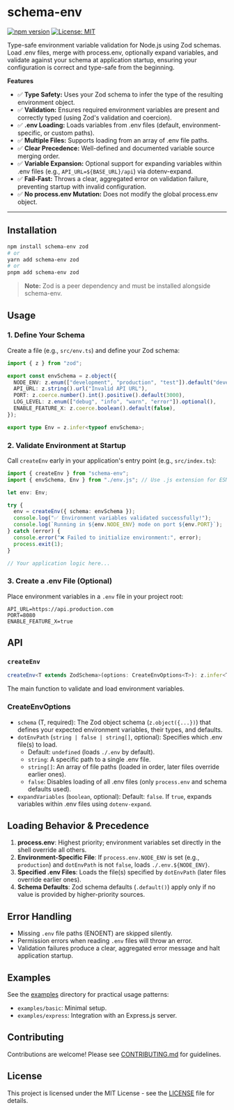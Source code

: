 # schema-env

[![npm version](https://badge.fury.io/js/schema-env.svg)](https://badge.fury.io/js/schema-env)
[![License: MIT](https://img.shields.io/badge/License-MIT-yellow.svg)](https://opensource.org/licenses/MIT)

Type-safe environment variable validation for Node.js using Zod schemas. Load .env files, merge with process.env, optionally expand variables, and validate against your schema at application startup, ensuring your configuration is correct and type-safe from the beginning.

**Features**

- ✅ **Type Safety:** Uses your Zod schema to infer the type of the resulting environment object.
- ✅ **Validation:** Ensures required environment variables are present and correctly typed (using Zod's validation and coercion).
- ✅ **.env Loading:** Loads variables from .env files (default, environment-specific, or custom paths).
- ✅ **Multiple Files:** Supports loading from an array of .env file paths.
- ✅ **Clear Precedence:** Well-defined and documented variable source merging order.
- ✅ **Variable Expansion:** Optional support for expanding variables within .env files (e.g., `API_URL=${BASE_URL}/api`) via dotenv-expand.
- ✅ **Fail-Fast:** Throws a clear, aggregated error on validation failure, preventing startup with invalid configuration.
- ✅ **No process.env Mutation:** Does not modify the global process.env object.

---

## Installation

```bash
npm install schema-env zod
# or
yarn add schema-env zod
# or
pnpm add schema-env zod
```

> **Note:** Zod is a peer dependency and must be installed alongside schema-env.

## Usage

### 1. Define Your Schema

Create a file (e.g., `src/env.ts`) and define your Zod schema:

```ts
import { z } from "zod";

export const envSchema = z.object({
  NODE_ENV: z.enum(["development", "production", "test"]).default("development"),
  API_URL: z.string().url("Invalid API URL"),
  PORT: z.coerce.number().int().positive().default(3000),
  LOG_LEVEL: z.enum(["debug", "info", "warn", "error"]).optional(),
  ENABLE_FEATURE_X: z.coerce.boolean().default(false),
});

export type Env = z.infer<typeof envSchema>;
```

### 2. Validate Environment at Startup

Call `createEnv` early in your application's entry point (e.g., `src/index.ts`):

```ts
import { createEnv } from "schema-env";
import { envSchema, Env } from "./env.js"; // Use .js extension for ESM compatibility

let env: Env;

try {
  env = createEnv({ schema: envSchema });
  console.log("✅ Environment variables validated successfully!");
  console.log(`Running in ${env.NODE_ENV} mode on port ${env.PORT}`);
} catch (error) {
  console.error("❌ Failed to initialize environment:", error);
  process.exit(1);
}

// Your application logic here...
```

### 3. Create a .env File (Optional)

Place environment variables in a `.env` file in your project root:

```dotenv
API_URL=https://api.production.com
PORT=8080
ENABLE_FEATURE_X=true
```

## API

### `createEnv`

```ts
createEnv<T extends ZodSchema>(options: CreateEnvOptions<T>): z.infer<T>
```

The main function to validate and load environment variables.

### CreateEnvOptions

- `schema` (T, required): The Zod object schema (`z.object({...})`) that defines your expected environment variables, their types, and defaults.
- `dotEnvPath` (`string | false | string[]`, optional): Specifies which .env file(s) to load.
  - Default: `undefined` (loads `./.env` by default).
  - `string`: A specific path to a single .env file.
  - `string[]`: An array of file paths (loaded in order, later files override earlier ones).
  - `false`: Disables loading of all .env files (only `process.env` and schema defaults used).
- `expandVariables` (`boolean`, optional): Default: `false`. If `true`, expands variables within .env files using `dotenv-expand`.

## Loading Behavior & Precedence

1. **process.env**: Highest priority; environment variables set directly in the shell override all others.
2. **Environment-Specific File**: If `process.env.NODE_ENV` is set (e.g., `production`) and `dotEnvPath` is not `false`, loads `./.env.${NODE_ENV}`.
3. **Specified .env Files**: Loads the file(s) specified by `dotEnvPath` (later files override earlier ones).
4. **Schema Defaults**: Zod schema defaults (`.default()`) apply only if no value is provided by higher-priority sources.

## Error Handling

- Missing `.env` file paths (ENOENT) are skipped silently.
- Permission errors when reading `.env` files will throw an error.
- Validation failures produce a clear, aggregated error message and halt application startup.

## Examples

See the [examples](./examples) directory for practical usage patterns:

- `examples/basic`: Minimal setup.
- `examples/express`: Integration with an Express.js server.

## Contributing

Contributions are welcome! Please see [CONTRIBUTING.md](CONTRIBUTING.md) for guidelines.

## License

This project is licensed under the MIT License - see the [LICENSE](LICENSE) file for details.

